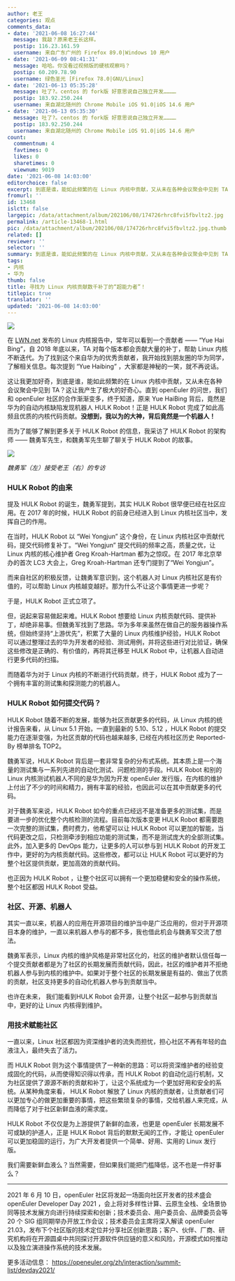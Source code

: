 ```yaml
---
author: 老王
categories: 观点
comments_data:
- date: '2021-06-08 16:27:44'
  message: 我敲？原来老王长这样。
  postip: 116.23.161.59
  username: 来自广东广州的 Firefox 89.0|Windows 10 用户
- date: '2021-06-09 08:41:31'
  message: 哈哈。你没看过视频版的硬核观察吗？
  postip: 60.209.78.90
  username: 绿色圣光 [Firefox 78.0|GNU/Linux]
- date: '2021-06-13 05:35:28'
  message: 吐了?。centos 的 fork版 好意思说自己独立开发…………
  postip: 183.92.250.244
  username: 来自湖北随州的 Chrome Mobile iOS 91.0|iOS 14.6 用户
- date: '2021-06-13 05:35:30'
  message: 吐了?。centos 的 fork版 好意思说自己独立开发…………
  postip: 183.92.250.244
  username: 来自湖北随州的 Chrome Mobile iOS 91.0|iOS 14.6 用户
count:
  commentnum: 4
  favtimes: 0
  likes: 0
  sharetimes: 0
  viewnum: 9019
date: '2021-06-08 14:03:00'
editorchoice: false
excerpt: 到底是谁，能如此频繁的在 Linux 内核中贡献，又从未在各种会议聚会中见到 TA？
fromurl: ''
id: 13468
islctt: false
largepic: /data/attachment/album/202106/08/174726rhrc8fvi5fbvltz2.jpg
permalink: /article-13468-1.html
pic: /data/attachment/album/202106/08/174726rhrc8fvi5fbvltz2.jpg.thumb.jpg
related: []
reviewer: ''
selector: ''
summary: 到底是谁，能如此频繁的在 Linux 内核中贡献，又从未在各种会议聚会中见到 TA？
tags:
- 内核
- 华为
thumb: false
title: 寻找为 Linux 内核贡献数千补丁的“超能力者”！
titlepic: true
translator: ''
updated: '2021-06-08 14:03:00'
---
```


![](/data/attachment/album/202106/08/174726rhrc8fvi5fbvltz2.jpg)


在 [LWN.net](http://lwn.net/) 发布的 Linux 内核报告中，常年可以看到一个贡献者 —— “Yue Hai Bing”，自 2018 年底以来，TA 对每个版本都会贡献大量的补丁，帮助 Linux 内核不断迭代。为了找到这个来自华为的优秀贡献者，我开始找到朋友圈的华为同学，了解相关信息。每次提到 “Yue Haibing” ，大家都是神秘的一笑，就不再说话。 


这让我更加好奇，到底是谁，能如此频繁的在 Linux 内核中贡献，又从未在各种会议聚会中见到 TA？这让我产生了极大的好奇心。直到 openEuler 的问世，我们和 openEuler 社区的合作渐渐变多，终于知道，原来 Yue HaiBing 背后，竟然是华为的自动内核缺陷发现机器人 HULK Robot！正是 HULK Robot 完成了如此高频且优质的内核代码贡献。**没想到，我以为的大神，背后竟然是一个机器人！**


而为了能够了解到更多关于 HULK Robot 的信息，我采访了 HULK Robot 的架构师 —— 魏勇军先生，和魏勇军先生聊了聊关于 HULK Robot 的故事。


![](/data/attachment/album/202106/08/135544nmich0a061c600if.jpg)


*魏勇军（左）接受老王（右）的专访*


### HULK Robot 的由来


提及 HULK Robot 的诞生，魏勇军提到，其实 HULK Robot 很早便已经在社区应用。在 2017 年的时候，HULK Robot 的前身已经进入到 Linux 内核社区当中，发挥自己的作用。


在当时，HULK Robot 以 “Wei Yongjun” 这个身份，在 Linux 内核社区中贡献代码，提交代码修复补丁。“Wei Yongjun” 提交代码的频率之高，质量之优，让 Linux 内核的核心维护者 Greg Kroah-Hartman 都为之惊叹。在 2017 年北京举办的首次 LC3 大会上，Greg Kroah-Hartman 还专门提到了“Wei Yongjun”。


而来自社区的积极反馈，让魏勇军意识到，这个机器人对 Linux 内核社区是有价值的，可以帮助 Linux 内核越变越好。那为什么不让这个事情更进一步呢？


于是，HULK Robot 正式立项了。 


但，说起来容易做起来难。HULK Robot 想要给 Linux 内核贡献代码、提供补丁，却绝非易事。但魏勇军找到了思路。华为多年来虽然在做自己的服务器操作系统，但始终坚持“上游优先”，积累了大量的 Linux 内核维护经验，HULK Robot 可以通过整理过去的华为开发者的经验、测试用例，并将这些进行对比验证，确保这些修改是正确的、有价值的，再将其迁移至 HULK Robot 中，让机器人自动进行更多代码的扫描。


而随着华为对于 Linux 内核的不断进行代码贡献，终于，HULK Robot 成为了一个拥有丰富的测试集和探测能力的机器人。


### HULK Robot 如何提交代码？


HULK Robot 随着不断的发展，能够为社区贡献更多的代码，从 Linux 内核的统计报告来看，从 Linux 5.1 开始，一直到最新的 5.10、5.12 ，HULK Robot 的提交能力在逐渐变强，为社区贡献的代码也越来越多, 已经在内核社区历史 Reported-By 榜单排名 TOP2。


魏勇军说，HULK Robot 背后是一套非常复杂的分布式系统。其本质上是一个海量的测试集与一系列先进的自动化测试、问题检测的手段。HULK Robot 和别的 Linux 内核测试机器人不同的是华为因为开发 openEuler 发行版，在内核的维护上付出了不少的时间和精力，拥有丰富的经验，也因此可以在其中贡献更多的代码。


对于魏勇军来说，HULK Robot 如今的重点已经远不是准备更多的测试集，而是要进一步的优化整个内核检测的流程。目前每次版本变更 HULK Robot 都需要跑一次完整的测试集，费时费力，他希望可以让 HULK Robot 可以更加的智能，当代码更改之后，只检测牵涉到相应功能的测试集，而不是测试庞大的全部测试集。此外，加入更多的 DevOps 能力，让更多的人可以参与到 HULK Robot 的开发工作中，更好的为内核贡献代码。这些修改，都可以让 HULK Robot 可以更好的为整个社区提供贡献，更加高效的贡献代码。 


也正因为 HULK Robot ，让整个社区可以拥有一个更加稳健和安全的操作系统，整个社区都因 HULK Robot 受益。


### 社区、开源、机器人


其实一直以来，机器人的应用在开源项目的维护当中是广泛应用的，但对于开源项目本身的维护，一直以来机器人参与的都不多，我也借此机会与魏勇军交流了想法。


魏勇军表示，Linux 内核的维护风格是非常社区化的，社区的维护者默认信任每一个提交贡献者都是为了社区的长期发展而贡献代码，因此，社区的维护者并不拒绝机器人参与到内核的维护中。如果对于整个社区的长期发展是有益的、做出了优质的贡献，社区支持更多的自动化机器人参与到贡献当中。


也许在未来， 我们能看到HULK Robot 会开源，让整个社区一起参与到贡献当中，更好的让 Linux 内核得到维护。


### 用技术赋能社区


一直以来，Linux 社区都因为资深维护者的流失而担忧，担心社区不再有年轻的血液注入，最终失去了活力。


而 HULK Robot 则为这个事情提供了一种新的思路：可以将资深维护者的经验变成固化的代码，从而使得知识得以传承，而 HULK Robot 的自动化运行机制，又为社区提供了源源不断的贡献和补丁，让这个系统成为一个更加好用和安全的系统。从某种角度来看， HULK Robot 解放了 Linux 内核的贡献者，让贡献者们可以更加专心的做更加重要的事情，把这些繁琐复杂的事情，交给机器人来完成，从而降低了对于社区新鲜血液的需求度。


HULK Robot 不仅仅是为上游提供了新鲜的血液，也更是 openEuler 长期发展不可或缺的护道人，正是 HULK Robot 背后的默默无闻的工作，才能让 openEuler 可以更加稳固的运行，为广大开发者提供一个简单、好用、实用的 Linux 发行版。


我们需要新鲜血液么？当然需要，但如果我们能把门槛降低，这不也是一件好事么？




---


2021 年 6 月 10 日，openEuler 社区将发起一场面向社区开发者的技术盛会 openEuler Developer Day 2021 ，会上将对多样性计算、云原生全栈、全场景协同等技术发展方向进行持续探索和创新；技术委员会、用户委员会、品牌委员会等 20 个 SIG 组同期举办开放工作会议；技术委员会主席将深入解读 openEuler 21.03，发布下个社区版的技术定位并分享社区创新思路；客户、伙伴、厂商、研究机构将在开源圆桌中共同探讨开源软件供应链的意义和风险，开源模式如何推动以及独立演进操作系统的技术发展。


更多活动信息： <https://openeuler.org/zh/interaction/summit-list/devday2021/>